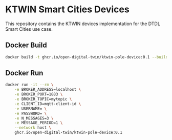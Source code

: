# KTWIN Smart Cities Devices

This repository contains the KTWIN devices implementation for the DTDL Smart Cities use case.

## Docker Build

```sh
docker build -t ghcr.io/open-digital-twin/ktwin-pole-device:0.1 --build-arg DEVICE_NAME=pole-device .
```

## Docker Run

```sh
docker run -it --rm \
    -e BROKER_ADDRESS=localhost \
    -e BROKER_PORT=1883 \
    -e BROKER_TOPIC=mytopic \
    -e CLIENT_ID=mqtt-client-id \
    -e USERNAME= \
    -e PASSWORD= \
    -e N_MESSAGES=3 \
    -e MESSAGE_PERIOD=1 \
    --network host \
    ghcr.io/open-digital-twin/ktwin-pole-device:0.1
```
